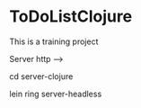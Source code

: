 # ToDoListClojure

This is a training project

Server http -->

cd server-clojure

lein ring server-headless
